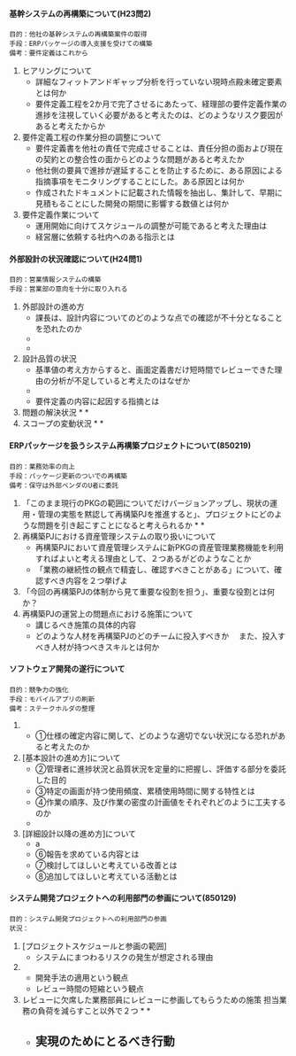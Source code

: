 #### 基幹システムの再構築について(H23問2)
    目的：他社の基幹システムの再構築案件の取得
    手段：ERPパッケージの導入支援を受けての構築
    備考：要件定義はこれから
1. ヒアリングについて
    * 詳細なフィットアンドギャップ分析を行っていない現時点殿未確定要素とは何か
    * 要件定義工程を2か月で完了させるにあたって、経理部の要件定義作業の進捗を注視していく必要があると考えたのは、どのようなリスク要因があると考えたからか
2. 要件定義工程の作業分担の調整について
    * 要件定義書を他社の責任で完成させることは、責任分担の面および現在の契約との整合性の面からどのような問題があると考えたか
    * 他社側の要員で進捗が遅延することを防止するために、ある原因による指摘事項をモニタリングすることにした。ある原因とは何か
    * 作成されたドキュメントに記載された情報を抽出し、集計して、早期に見積もることにした開発の期間に影響する数値とは何か
3. 要件定義作業について
    * 運用開始に向けてスケジュールの調整が可能であると考えた理由は
    * 経営層に依頼する社内へのある指示とは

#### 外部設計の状況確認について(H24問1)
    目的：営業情報システムの構築
    手段：営業部の意向を十分に取り入れる
1. 外部設計の進め方
    * 課長は、設計内容についてのどのような点での確認が不十分となることを恐れたのか
    * 
    * 
2. 設計品質の状況
    * 基準値の考え方からすると、画面定義書だけ短時間でレビューできた理由の分析が不足していると考えたのはなぜか
    * 
    * 要件定義の内容に起因する指摘とは
3. 問題の解決状況
    * 
    * 
4. スコープの変動状況
    * 
    * 

#### ERPパッケージを扱うシステム再構築プロジェクトについて(850219)
    目的：業務効率の向上
    手段：パッケージ更新のついでの再構築
    備考：保守は外部ベンダのU者に委託
1. 「このまま現行のPKGの範囲についてだけバージョンアップし、現状の運用・管理の実態を黙認して再構築PJを推進すると」、プロジェクトにどのような問題を引き起こすことになると考えられるか
    * 
    *     
2. 再構築PJにおける資産管理システムの取り扱いについて
    * 再構築PJにおいて資産管理システムに新PKGの資産管理業務機能を利用すればよいと考える理由として、２つあるがどのようなことか
    * 「業務の継続性の観点で精査し、確認すべきことがある」について、確認すべき内容を２つ挙げよ
3. 「今回の再構築PJの体制から見て重要な役割を担う」、重要な役割とは何か？
4. 再構築PJの運営上の問題点における施策について
    * 講じるべき施策の具体的内容
    * どのような人材を再構築PJのどのチームに投入すべきか
    　また、投入すべき人材が持つべきスキルとは何か

#### ソフトウェア開発の遂行について
    目的：競争力の強化
    手段：モバイルアプリの刷新
    備考：ステークホルダの整理
1. 
    * ①仕様の確定内容に関して、どのような適切でない状況になる恐れがあると考えたのか
2. [基本設計の進め方]について
    * ②管理者に進捗状況と品質状況を定量的に把握し、評価する部分を委託した目的
    * ③特定の画面が持つ使用頻度、累積使用時間に関する特性とは
    * ④作業の順序、及び作業の密度の計画値をそれぞれどのように工夫するのか
    * 
3. [詳細設計以降の進め方]について
    * a
    * ⑥報告を求めている内容とは
    * ⑦検討してほしいと考えている改善とは
    * ⑧追加してほしいと考えている活動とは

#### システム開発プロジェクトへの利用部門の参画について(850129)
    目的：システム開発プロジェクトへの利用部門の参画
    状況：
1. [プロジェクトスケジュールと参画の範囲]
    * システムにまつわるリスクの発生が想定される理由
2. 
    * 開発手法の適用という観点
    * レビュー時間の短縮という観点
3. レビューに欠席した業務部員にレビューに参画してもらうための施策
    担当業務の負荷を減らすこと以外で２つ
    * 
    * 
    * 実現のためにとるべき行動
        - 

